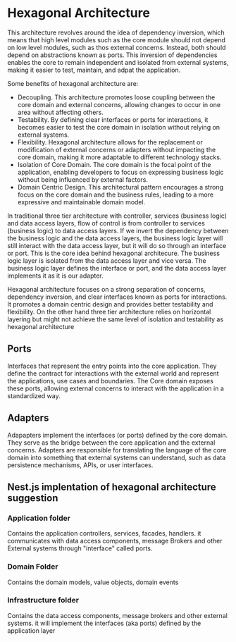 # Hexagonal Architecture

This architecture revolves around the idea of dependency inversion, which means that high level modules such as the core module should not depend on low level modules, such as thos external concerns. Instead, both should depend on abstractions known as ports. This inversion of dependencies enables the core to remain independent and isolated from external systems, making it easier to test, maintain, and adpat the application.

Some benefits of hexagonal architecture are:

- Decoupling. This architecture promotes loose coupling between the core domain and external concerns, allowing changes to occur in one area without affecting others.
- Testability. By defining clear interfaces or ports for interactions, it becomes easier to test the core domain in isolation without relying on external systems.
- Flexibility. Hexagonal architecture allows for the replacement or modification of external concerns or adapters without impacting the core domain, making it more adaptable to different technology stacks.
- Isolation of Core Domain. The core domain is the focal point of the application, enabling developers to focus on expressing business logic without being influenced by external factors.
- Domain Centric Design. This architectural pattern encourages a strong focus on the core domain and the business rules, leading to a more expressive and maintainable domain model.

In traditional three tier architecture with controller, services (business logic) and data access layers, flow of control is from controller to services (business logic) to data access layers. If we invert the dependency between the business logic and the data access layers, the business logic layer will still interact with the data access layer, but it will do so through an interface or port. This is the core idea behind hexagonal architecure. The business logic layer is isolated from the data access layer and vice versa. The business logic layer defines the interface or port, and the data access layer implements it as it is our adapter.

Hexagonal architecture focuses on a strong separation of concerns, dependency inversion, and clear interfaces known as ports for interactions. It promotes a domain centric design and provides better testability and flexibility. On the other hand three tier architecture relies on horizontal layering but might not achieve the same level of isolation and testability as hexagonal architecture

## Ports

Interfaces that represent the entry points into the core application. They define the contract for interactions with the external world and represent the applications, use cases and boundaries. The Core domain exposes these ports, allowing external concerns to interact with the application in a standardized way.

## Adapters

Adapapters implement the interfaces (or ports) defined by the core domain. They serve as the bridge between the core application and the external concerns. Adapters are responsible for translating the language of the core domain into something that external systems can understand, such as data persistence mechanisms, APIs, or user interfaces.

## Nest.js implentation of hexagonal architecture suggestion

### Application folder

Contains the application controllers, services, facades, handlers. it communicates with data access components, message Brokers and other External systems through "interface" called ports.

### Domain Folder

Contains the domain models, value objects, domain events

### Infrastructure folder

Contains the data access components, message brokers and other external systems. it will implement the interfaces (aka ports) defined by the application layer

